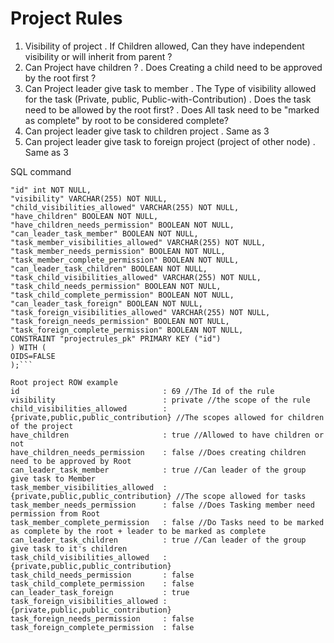 # Project Rules

1. Visibility of project . If Children allowed, Can they have independent visibility or will inherit from parent ?
2. Can Project have children ? . Does Creating a child need to be approved by the root first ?
3. Can Project leader give task to member . The Type of visibility allowed for the task (Private, public,
   Public-with-Contribution)
   . Does the task need to be allowed by the root first? . Does All task need to be "marked as complete" by root to be
   considered complete?
4. Can project leader give task to children project . Same as 3
5. Can project leader give task to foreign project (project of other node)
   . Same as 3

SQL command

```CREATE TABLE "projectrules" (
"id" int NOT NULL,
"visibility" VARCHAR(255) NOT NULL,
"child_visibilities_allowed" VARCHAR(255) NOT NULL,
"have_children" BOOLEAN NOT NULL,
"have_children_needs_permission" BOOLEAN NOT NULL,
"can_leader_task_member" BOOLEAN NOT NULL,
"task_member_visibilities_allowed" VARCHAR(255) NOT NULL,
"task_member_needs_permission" BOOLEAN NOT NULL,
"task_member_complete_permission" BOOLEAN NOT NULL,
"can_leader_task_children" BOOLEAN NOT NULL,
"task_child_visibilities_allowed" VARCHAR(255) NOT NULL,
"task_child_needs_permission" BOOLEAN NOT NULL,
"task_child_complete_permission" BOOLEAN NOT NULL,
"can_leader_task_foreign" BOOLEAN NOT NULL,
"task_foreign_visibilities_allowed" VARCHAR(255) NOT NULL,
"task_foreign_needs_permission" BOOLEAN NOT NULL,
"task_foreign_complete_permission" BOOLEAN NOT NULL,
CONSTRAINT "projectrules_pk" PRIMARY KEY ("id")
) WITH (
OIDS=FALSE
);```

Root project ROW example
id                                : 69 //The Id of the rule
visibility                        : private //the scope of the rule
child_visibilities_allowed        : {private,public,public_contribution} //The scopes allowed for children of the project
have_children                     : true //Allowed to have children or not
have_children_needs_permission    : false //Does creating children need to be approved by Root
can_leader_task_member            : true //Can leader of the group give task to Member
task_member_visibilities_allowed  : {private,public,public_contribution} //The scope allowed for tasks
task_member_needs_permission      : false //Does Tasking member need permission from Root
task_member_complete_permission   : false //Do Tasks need to be marked as complete by the root + leader to be marked as complete 
can_leader_task_children          : true //Can leader of the group give task to it's children
task_child_visibilities_allowed   : {private,public,public_contribution} 
task_child_needs_permission       : false
task_child_complete_permission    : false
can_leader_task_foreign           : true
task_foreign_visibilities_allowed : {private,public,public_contribution} 
task_foreign_needs_permission     : false
task_foreign_complete_permission  : false


